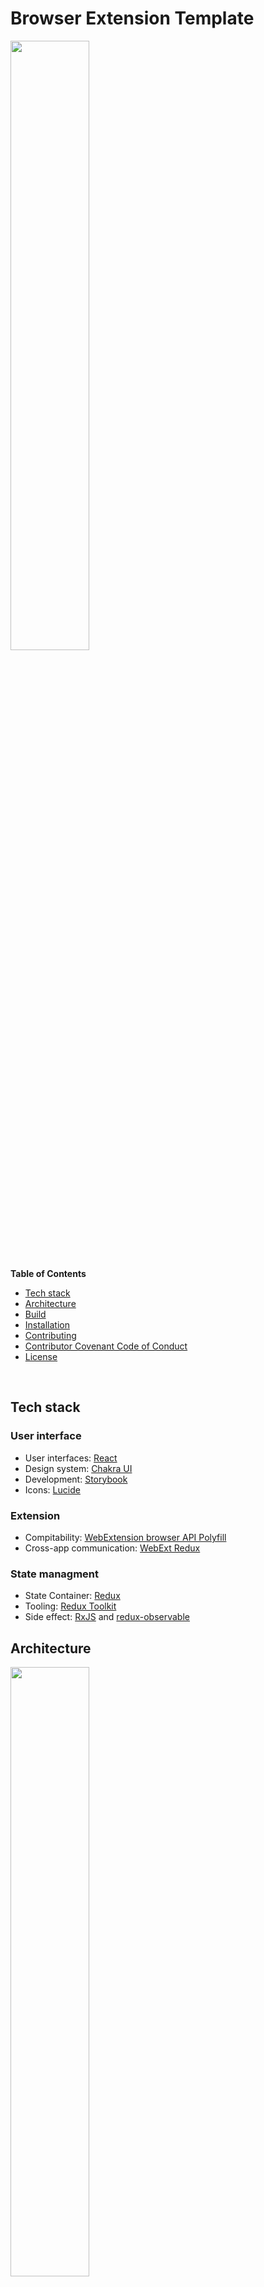 # Browser Extension Template



<img src="https://user-images.githubusercontent.com/13174025/231397933-5e876228-2f7f-428f-bf93-782947376276.gif" width="50%" />


<br>

**Table of Contents**

- [Tech stack](#tech-stack)
- [Architecture](#architecture)
- [Build](#build)
- [Installation](#installation)
- [Contributing](#contributing)
- [Contributor Covenant Code of Conduct](#contributor-covenant-code-of-conduct)
- [License](#license)

<br>

## Tech stack

### User interface

- User interfaces: [React](https://react.dev/)
- Design system: [Chakra UI](https://chakra-ui.com/)
- Development: [Storybook](https://storybook.js.org/)
- Icons: [Lucide](https://lucide.dev/)

### Extension

- Compitability: [WebExtension browser API Polyfill](https://github.com/mozilla/webextension-polyfill)
- Cross-app communication: [WebExt Redux](https://github.com/tshaddix/webext-redux)

### State managment

- State Container: [Redux](https://redux.js.org/)
- Tooling: [Redux Toolkit](https://redux-toolkit.js.org/)
- Side effect: [RxJS](https://rxjs.dev/guide/overview) and [redux-observable](https://redux-observable.js.org/)

## Architecture

<img width="50%" src="https://user-images.githubusercontent.com/13174025/230900357-d804ded6-9939-406b-aefd-52abfecdf91e.png" />

### Design system

All the shared UI components

### Core

#### Entities

- Represent your domain object
- Apply only logic that is applicable in general to the whole entity (e.g., validating the format of a hostname)
- Typescript classes
- More examples: (here)[https://github.com/puemos/hls-downloader/tree/master/src/core/src/entities]

```ts
import { Key } from "./key";

export class Fragment {
  constructor(
    readonly key: Key,
    readonly uri: string,
    readonly index: number
  ) {}
}
```

#### Use cases

- Represent an isolated signle piece of your business actions: it’s what you can do with the application. Expect one use case for each business action
- Pure business logic, plain code (except maybe some utils libraries)
- The use case doesn’t know who triggered it and how the results are going to be presented.
- More examples: (here)[https://github.com/puemos/hls-downloader/tree/master/src/core/src/use-cases]

```ts
import { Fragment } from "../entities";
import { ILoader } from "../services";

export const downloadSingleFactory = (loader: ILoader) => {
  const run = async (
    fragment: Fragment,
    fetchAttempts: number
  ): Promise<ArrayBuffer> => {
    const data = await loader.fetchArrayBuffer(fragment.uri, fetchAttempts);
    return data;
  };
  return run;
};
```

#### Services

- Interfaces of services which will be injected to use-cases
- More examples: (here)[https://github.com/puemos/hls-downloader/tree/master/src/core/src/services]

```ts
export interface ILoader {
  fetchText(url: string, attempts?: number): Promise<string>;
  fetchArrayBuffer(url: string, attempts?: number): Promise<ArrayBuffer>;
}
```

#### Controllers

- A chain of use-cases triggered by a redux event
- Written with the help of RxJs
- More examples: (here)[https://github.com/puemos/hls-downloader/tree/master/src/core/src/controllers]

```ts
import { Epic } from "redux-observable";
import { of } from "rxjs";
import { filter, map, mergeMap } from "rxjs/operators";
import { RootAction, RootState } from "../adapters/redux/root-reducer";
import { jobsSlice } from "../adapters/redux/slices";
import { Dependencies } from "../services";

export const incDownloadStatusEpic: Epic<
  RootAction,
  RootAction,
  RootState,
  Dependencies
> = (action$, store$) =>
  action$.pipe(
    filter(jobsSlice.actions.incDownloadStatus.match),
    map((action) => action.payload.jobId),
    map((id) => ({ id, status: store$.value.jobs.jobsStatus[id] })),
    filter(({ status }) => Boolean(status)),
    filter(({ status }) => status!.done === status!.total),
    mergeMap(({ id }) => {
      return of(
        jobsSlice.actions.finishDownload({
          jobId: id,
        }),
        jobsSlice.actions.saveAs({
          jobId: id,
        })
      );
    })
  );
```

#### Store

WIP

### Apps

#### Background

##### Listeners

- Register listeners for broswer events, do some magic and change your app's shared state (using the core library)
- Add them to `subscribeListeners` in the `index.ts` file
- More examples: (here)[https://github.com/puemos/hls-downloader/tree/master/src/extension-background/src/listeners]

```ts
import { tabs } from "webextension-polyfill";
import { createStore } from "@hls-downloader/core/lib/store/configure-store";
import { tabsSlice } from "@hls-downloader/core/lib/store/slices";

export function setTabListener(store: ReturnType<typeof createStore>) {
  tabs.onActivated.addListener(async (details) => {
    store.dispatch(
      tabsSlice.actions.setTab({
        tab: {
          id: details.tabId,
        },
      })
    );
  });
}
```

##### Services

- Implementation of the core's library services
- You can have multiple Implementations for the same services (e.g MemoryFS, IndexedDBFS)
- More examples: (here)[https://github.com/puemos/hls-downloader/tree/master/src/extension-background/src/services]

```ts
type FetchFn<Data> = () => Promise<Data>;

async function fetchWithRetry<Data>(
  fetchFn: FetchFn<Data>,
  attempts: number = 1
): Promise<Data> {
  if (attempts < 1) {
    throw new Error("Attempts less then 1");
  }
  let countdown = attempts;
  while (countdown--) {
    try {
      return await fetchFn();
    } catch (e) {
      if (countdown < 1 && countdown < attempts) {
        const retryTime = 100;
        await new Promise((resolve) => setTimeout(resolve, retryTime));
      }
    }
  }
  throw new Error("Fetch error");
}

export async function fetchText(url: string, attempts: number = 1) {
  const fetchFn: FetchFn<string> = () => fetch(url).then((res) => res.text());
  return fetchWithRetry(fetchFn, attempts);
}

export async function fetchArrayBuffer(url: string, attempts: number = 1) {
  const fetchFn: FetchFn<ArrayBuffer> = () =>
    fetch(url).then((res) => res.arrayBuffer());
  return fetchWithRetry(fetchFn, attempts);
}
export const FetchLoader = {
  fetchText,
  fetchArrayBuffer,
};
```

#### Content

The extension's content app.

components - Shared components
modules - Your app's features

```console
src
├── modules
│   ├── About
│   │   ├── AboutController.ts
│   │   ├── AboutModule.tsx
│   │   └── AboutView.tsx
│   ├── Home
│   │   ├── HomeModule.tsx
│   │   ├── HomeView.stories.tsx
│   │   └── HomeView.tsx
│   └── Settings
│      ├── SettingsController.ts
│      ├── SettingsModule.tsx
│      └── SettingsView.tsx
├── index.tsx
├── App.tsx
├── setupTests.ts
└── theme.ts
```

##### Modules

Each module is separated into a controller with business logic, a view with UI only (no logic), and a module that glue them together.

## Scripts

| Script                             | Job                                           |
| ---------------------------------- | --------------------------------------------- |
| `./scripts/build.sh`               | Build all the app and create a zip file.      |
| `./scripts/build-background.sh`    | Build only the extension's background app.    |
| `./scripts/build-design-system.sh` | Build design-system.                          |
| `./scripts/build-content.sh`       | Build only the extension's content app.       |
| `./scripts/build-core.sh`          | Build only the extension's core library.      |
| `./scripts/build-extension.sh`     | Build all the extension's apps.               |
| `./scripts/clean.sh`               | Clean the build dir.                          |
| `./scripts/copy-assets.sh`         | Copy the extension's non-code assets,         |
| `./scripts/dev.sh`                 | Build and watch for changes.                  |
| `./scripts/storybook.sh`           | Run Storybook for the extension's content app |

## Development

### Build

1. Clone the repo
2. Ensure you have node, npm installed
3. Run `sh ./scripts/build.sh`
4. Raw files will be at `./dist/`
5. The zip will be in `./extension-archive.zip`

### Design

<img width="50%" src="https://user-images.githubusercontent.com/13174025/230898450-a75bb70a-20a4-4551-bffc-7924045e1dbd.png" />

1. Run `sh ./scripts/storybook.sh`
2. Work on the UI in `src/content`

## Installation

1. Download the `zip` file from the latest release
2. Open `chrome://extensions/`
3. Drop the `zip` file into the page
4. Enjoy :)

## Contributing

[Contributing guideline](./CONTRIBUTING.md)

`TL;DR`

1. Fork it!
2. Create your feature branch: `git checkout -b my-new-feature`
3. Commit your changes: `git commit -am 'Add some feature'`
4. Push to the branch: `git push origin my-new-feature`
5. Submit a pull request :D

## Contributor Covenant Code of Conduct

[Code of Conduct guideline](./CODE_OF_CONDUCT.md)

## License

The MIT License (MIT)

Copyright (c) 2022 Shy Alter

Permission is hereby granted, free of charge, to any person obtaining a copy of this software and associated documentation files (the "Software"), to deal in the Software without restriction, including without limitation the rights to use, copy, modify, merge, publish, distribute, sublicense, and/or sell copies of the Software, and to permit persons to whom the Software is furnished to do so, subject to the following conditions:

The above copyright notice and this permission notice shall be included in all copies or substantial portions of the Software.

THE SOFTWARE IS PROVIDED "AS IS", WITHOUT WARRANTY OF ANY KIND, EXPRESS OR IMPLIED, INCLUDING BUT NOT LIMITED TO THE WARRANTIES OF MERCHANTABILITY, FITNESS FOR A PARTICULAR PURPOSE AND NONINFRINGEMENT. IN NO EVENT SHALL THE AUTHORS OR COPYRIGHT HOLDERS BE LIABLE FOR ANY CLAIM, DAMAGES OR OTHER LIABILITY, WHETHER IN AN ACTION OF CONTRACT, TORT OR OTHERWISE, ARISING FROM, OUT OF OR IN CONNECTION WITH THE SOFTWARE OR THE USE OR OTHER DEALINGS IN THE SOFTWARE.
